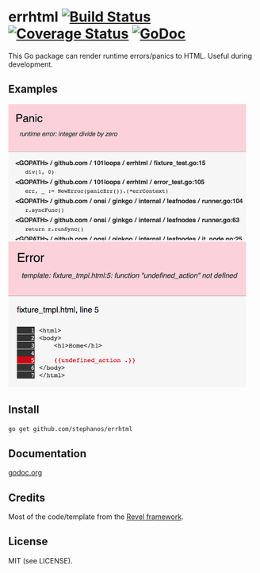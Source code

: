 errhtml [![Build Status](https://secure.travis-ci.org/stephanos/errhtml.png)](https://travis-ci.org/stephanos/errhtml) [![Coverage Status](https://coveralls.io/repos/stephanos/errhtml/badge.png)](https://coveralls.io/r/stephanos/errhtml) [![GoDoc](https://camo.githubusercontent.com/6bae67c5189d085c05271a127da5a4bbb1e8eb2c/68747470733a2f2f676f646f632e6f72672f6769746875622e636f6d2f736d61727479737472656574732f676f636f6e7665793f7374617475732e706e67)](http://godoc.org/github.com/stephanos/errhtml)
======

This Go package can render runtime errors/panics to HTML. Useful during development.


## Examples
![panic](https://github.com/101loops/errhtml/raw/gh-pages/screenshot1.png)
![template error](https://github.com/101loops/errhtml/raw/gh-pages/screenshot2.png)

## Install
```bash
go get github.com/stephanos/errhtml
```

## Documentation
[godoc.org](http://godoc.org/github.com/stephanos/errhtml)

## Credits
Most of the code/template from the [Revel framework](https://github.com/revel).

## License
MIT (see LICENSE).
